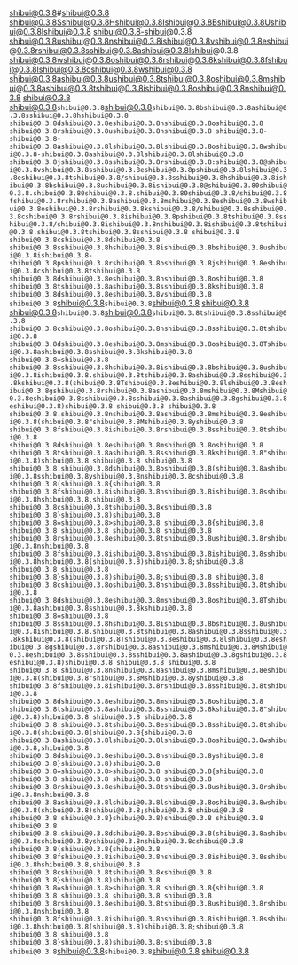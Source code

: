 shibui@0.3.8#shibui@0.3.8 shibui@0.3.8Sshibui@0.3.8Hshibui@0.3.8Ishibui@0.3.8Bshibui@0.3.8Ushibui@0.3.8Ishibui@0.3.8 shibui@0.3.8-shibui@0.3.8 shibui@0.3.8ushibui@0.3.8nshibui@0.3.8ishibui@0.3.8vshibui@0.3.8eshibui@0.3.8rshibui@0.3.8sshibui@0.3.8ashibui@0.3.8lshibui@0.3.8 shibui@0.3.8wshibui@0.3.8oshibui@0.3.8rshibui@0.3.8kshibui@0.3.8fshibui@0.3.8lshibui@0.3.8oshibui@0.3.8wshibui@0.3.8 shibui@0.3.8ashibui@0.3.8ushibui@0.3.8tshibui@0.3.8oshibui@0.3.8mshibui@0.3.8ashibui@0.3.8tshibui@0.3.8ishibui@0.3.8oshibui@0.3.8nshibui@0.3.8
shibui@0.3.8
shibui@0.3.8`shibui@0.3.8`shibui@0.3.8`shibui@0.3.8bshibui@0.3.8ashibui@0.3.8sshibui@0.3.8hshibui@0.3.8
shibui@0.3.8dshibui@0.3.8eshibui@0.3.8nshibui@0.3.8oshibui@0.3.8 shibui@0.3.8rshibui@0.3.8ushibui@0.3.8nshibui@0.3.8 shibui@0.3.8-shibui@0.3.8-shibui@0.3.8ashibui@0.3.8lshibui@0.3.8lshibui@0.3.8oshibui@0.3.8wshibui@0.3.8-shibui@0.3.8ashibui@0.3.8lshibui@0.3.8lshibui@0.3.8 shibui@0.3.8jshibui@0.3.8sshibui@0.3.8rshibui@0.3.8:shibui@0.3.8@shibui@0.3.8vshibui@0.3.8sshibui@0.3.8eshibui@0.3.8pshibui@0.3.8lshibui@0.3.8eshibui@0.3.8tshibui@0.3.8/shibui@0.3.8sshibui@0.3.8hshibui@0.3.8ishibui@0.3.8bshibui@0.3.8ushibui@0.3.8ishibui@0.3.8@shibui@0.3.80shibui@0.3.8.shibui@0.3.80shibui@0.3.8.shibui@0.3.80shibui@0.3.8/shibui@0.3.8fshibui@0.3.8rshibui@0.3.8ashibui@0.3.8mshibui@0.3.8eshibui@0.3.8wshibui@0.3.8oshibui@0.3.8rshibui@0.3.8kshibui@0.3.8/shibui@0.3.8sshibui@0.3.8cshibui@0.3.8rshibui@0.3.8ishibui@0.3.8pshibui@0.3.8tshibui@0.3.8sshibui@0.3.8/shibui@0.3.8ishibui@0.3.8nshibui@0.3.8ishibui@0.3.8tshibui@0.3.8.shibui@0.3.8tshibui@0.3.8sshibui@0.3.8
shibui@0.3.8
shibui@0.3.8cshibui@0.3.8dshibui@0.3.8 shibui@0.3.8sshibui@0.3.8hshibui@0.3.8ishibui@0.3.8bshibui@0.3.8ushibui@0.3.8ishibui@0.3.8-shibui@0.3.8pshibui@0.3.8rshibui@0.3.8oshibui@0.3.8jshibui@0.3.8eshibui@0.3.8cshibui@0.3.8tshibui@0.3.8
shibui@0.3.8dshibui@0.3.8eshibui@0.3.8nshibui@0.3.8oshibui@0.3.8 shibui@0.3.8tshibui@0.3.8ashibui@0.3.8sshibui@0.3.8kshibui@0.3.8 shibui@0.3.8dshibui@0.3.8eshibui@0.3.8vshibui@0.3.8
shibui@0.3.8`shibui@0.3.8`shibui@0.3.8`shibui@0.3.8
shibui@0.3.8
shibui@0.3.8`shibui@0.3.8`shibui@0.3.8`shibui@0.3.8tshibui@0.3.8sshibui@0.3.8
shibui@0.3.8cshibui@0.3.8oshibui@0.3.8nshibui@0.3.8sshibui@0.3.8tshibui@0.3.8 shibui@0.3.8dshibui@0.3.8eshibui@0.3.8mshibui@0.3.8oshibui@0.3.8Tshibui@0.3.8ashibui@0.3.8sshibui@0.3.8kshibui@0.3.8 shibui@0.3.8=shibui@0.3.8 shibui@0.3.8sshibui@0.3.8hshibui@0.3.8ishibui@0.3.8bshibui@0.3.8ushibui@0.3.8ishibui@0.3.8.shibui@0.3.8tshibui@0.3.8ashibui@0.3.8sshibui@0.3.8kshibui@0.3.8(shibui@0.3.8Tshibui@0.3.8eshibui@0.3.8lshibui@0.3.8eshibui@0.3.8gshibui@0.3.8rshibui@0.3.8ashibui@0.3.8mshibui@0.3.8Mshibui@0.3.8eshibui@0.3.8sshibui@0.3.8sshibui@0.3.8ashibui@0.3.8gshibui@0.3.8eshibui@0.3.8)shibui@0.3.8
shibui@0.3.8 shibui@0.3.8 shibui@0.3.8.shibui@0.3.8nshibui@0.3.8ashibui@0.3.8mshibui@0.3.8eshibui@0.3.8(shibui@0.3.8"shibui@0.3.8Mshibui@0.3.8yshibui@0.3.8 shibui@0.3.8fshibui@0.3.8ishibui@0.3.8rshibui@0.3.8sshibui@0.3.8tshibui@0.3.8 shibui@0.3.8dshibui@0.3.8eshibui@0.3.8mshibui@0.3.8oshibui@0.3.8 shibui@0.3.8tshibui@0.3.8ashibui@0.3.8sshibui@0.3.8kshibui@0.3.8"shibui@0.3.8)shibui@0.3.8
shibui@0.3.8 shibui@0.3.8 shibui@0.3.8.shibui@0.3.8dshibui@0.3.8oshibui@0.3.8(shibui@0.3.8ashibui@0.3.8sshibui@0.3.8yshibui@0.3.8nshibui@0.3.8cshibui@0.3.8 shibui@0.3.8(shibui@0.3.8{shibui@0.3.8 shibui@0.3.8fshibui@0.3.8ishibui@0.3.8nshibui@0.3.8ishibui@0.3.8sshibui@0.3.8hshibui@0.3.8,shibui@0.3.8 shibui@0.3.8cshibui@0.3.8tshibui@0.3.8xshibui@0.3.8 shibui@0.3.8}shibui@0.3.8)shibui@0.3.8 shibui@0.3.8=shibui@0.3.8>shibui@0.3.8 shibui@0.3.8{shibui@0.3.8
shibui@0.3.8 shibui@0.3.8 shibui@0.3.8 shibui@0.3.8 shibui@0.3.8rshibui@0.3.8eshibui@0.3.8tshibui@0.3.8ushibui@0.3.8rshibui@0.3.8nshibui@0.3.8 shibui@0.3.8fshibui@0.3.8ishibui@0.3.8nshibui@0.3.8ishibui@0.3.8sshibui@0.3.8hshibui@0.3.8(shibui@0.3.8)shibui@0.3.8;shibui@0.3.8
shibui@0.3.8 shibui@0.3.8 shibui@0.3.8}shibui@0.3.8)shibui@0.3.8;shibui@0.3.8
shibui@0.3.8
shibui@0.3.8cshibui@0.3.8oshibui@0.3.8nshibui@0.3.8sshibui@0.3.8tshibui@0.3.8 shibui@0.3.8dshibui@0.3.8eshibui@0.3.8mshibui@0.3.8oshibui@0.3.8Tshibui@0.3.8ashibui@0.3.8sshibui@0.3.8kshibui@0.3.8 shibui@0.3.8=shibui@0.3.8 shibui@0.3.8sshibui@0.3.8hshibui@0.3.8ishibui@0.3.8bshibui@0.3.8ushibui@0.3.8ishibui@0.3.8.shibui@0.3.8tshibui@0.3.8ashibui@0.3.8sshibui@0.3.8kshibui@0.3.8(shibui@0.3.8Tshibui@0.3.8eshibui@0.3.8lshibui@0.3.8eshibui@0.3.8gshibui@0.3.8rshibui@0.3.8ashibui@0.3.8mshibui@0.3.8Mshibui@0.3.8eshibui@0.3.8sshibui@0.3.8sshibui@0.3.8ashibui@0.3.8gshibui@0.3.8eshibui@0.3.8)shibui@0.3.8
shibui@0.3.8 shibui@0.3.8 shibui@0.3.8.shibui@0.3.8nshibui@0.3.8ashibui@0.3.8mshibui@0.3.8eshibui@0.3.8(shibui@0.3.8"shibui@0.3.8Mshibui@0.3.8yshibui@0.3.8 shibui@0.3.8fshibui@0.3.8ishibui@0.3.8rshibui@0.3.8sshibui@0.3.8tshibui@0.3.8 shibui@0.3.8dshibui@0.3.8eshibui@0.3.8mshibui@0.3.8oshibui@0.3.8 shibui@0.3.8tshibui@0.3.8ashibui@0.3.8sshibui@0.3.8kshibui@0.3.8"shibui@0.3.8)shibui@0.3.8
shibui@0.3.8 shibui@0.3.8 shibui@0.3.8.shibui@0.3.8tshibui@0.3.8eshibui@0.3.8sshibui@0.3.8tshibui@0.3.8(shibui@0.3.8(shibui@0.3.8{shibui@0.3.8 shibui@0.3.8ashibui@0.3.8lshibui@0.3.8lshibui@0.3.8oshibui@0.3.8wshibui@0.3.8,shibui@0.3.8 shibui@0.3.8dshibui@0.3.8eshibui@0.3.8nshibui@0.3.8yshibui@0.3.8 shibui@0.3.8}shibui@0.3.8)shibui@0.3.8 shibui@0.3.8=shibui@0.3.8>shibui@0.3.8 shibui@0.3.8{shibui@0.3.8
shibui@0.3.8 shibui@0.3.8 shibui@0.3.8 shibui@0.3.8 shibui@0.3.8rshibui@0.3.8eshibui@0.3.8tshibui@0.3.8ushibui@0.3.8rshibui@0.3.8nshibui@0.3.8 shibui@0.3.8ashibui@0.3.8lshibui@0.3.8lshibui@0.3.8oshibui@0.3.8wshibui@0.3.8(shibui@0.3.8)shibui@0.3.8;shibui@0.3.8
shibui@0.3.8 shibui@0.3.8 shibui@0.3.8}shibui@0.3.8)shibui@0.3.8
shibui@0.3.8 shibui@0.3.8 shibui@0.3.8.shibui@0.3.8dshibui@0.3.8oshibui@0.3.8(shibui@0.3.8ashibui@0.3.8sshibui@0.3.8yshibui@0.3.8nshibui@0.3.8cshibui@0.3.8 shibui@0.3.8(shibui@0.3.8{shibui@0.3.8 shibui@0.3.8fshibui@0.3.8ishibui@0.3.8nshibui@0.3.8ishibui@0.3.8sshibui@0.3.8hshibui@0.3.8,shibui@0.3.8 shibui@0.3.8cshibui@0.3.8tshibui@0.3.8xshibui@0.3.8 shibui@0.3.8}shibui@0.3.8)shibui@0.3.8 shibui@0.3.8=shibui@0.3.8>shibui@0.3.8 shibui@0.3.8{shibui@0.3.8
shibui@0.3.8 shibui@0.3.8 shibui@0.3.8 shibui@0.3.8 shibui@0.3.8rshibui@0.3.8eshibui@0.3.8tshibui@0.3.8ushibui@0.3.8rshibui@0.3.8nshibui@0.3.8 shibui@0.3.8fshibui@0.3.8ishibui@0.3.8nshibui@0.3.8ishibui@0.3.8sshibui@0.3.8hshibui@0.3.8(shibui@0.3.8)shibui@0.3.8;shibui@0.3.8
shibui@0.3.8 shibui@0.3.8 shibui@0.3.8}shibui@0.3.8)shibui@0.3.8;shibui@0.3.8
shibui@0.3.8`shibui@0.3.8`shibui@0.3.8`shibui@0.3.8
shibui@0.3.8